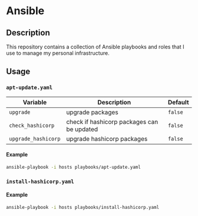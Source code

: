 # Ansible

## Description

This repository contains a collection of Ansible playbooks and roles that I use to manage my personal infrastructure.

## Usage

### `apt-update.yaml`

| Variable            | Description                                | Default |
| ------------------- | ------------------------------------------ | ------- |
| `upgrade`           | upgrade packages                           | `false` |
| `check_hashicorp`   | check if hashicorp packages can be updated | `false` |
| `upgrade_hashicorp` | upgrade hashicorp packages                 | `false` |

#### Example

```bash
ansible-playbook -i hosts playbooks/apt-update.yaml
```

### `install-hashicorp.yaml`

#### Example

```bash
ansible-playbook -i hosts playbooks/install-hashicorp.yaml
```
